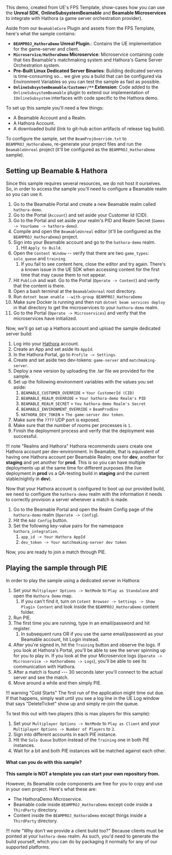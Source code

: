<style>
img[src*='#center'] { 
    display: block;
    margin: auto;
}
</style>

This demo, created from UE's FPS Template, show-cases how you can use the **Unreal SDK**, **OnlineSubsystemBeamable** and **Beamable Microservices** to integrate with Hathora (a game server orchestration provider).

Aside from our `BeamableCore` Plugin and assets from the FPS Template, here's what the sample contains:

- **`BEAMPROJ_HathoraDemo` Unreal Plugin.**: Contains the UE implementation for the game-server and client.
- **`Microservice/HathoraDemo` Microservice**: Microservice containing code that ties Beamable's matchmaking system and Hathora's Game Server Orchestration system.
- **Pre-Built Linux Dedicated Server Binaries**: Building dedicated servers is time-consuming so... we give you a build that can be configured via Environment Variables so you can test the sample as fast as possible.
- **`OnlineSubsystemBeamable/Customer/**` Extension**: Code added to the `OnlineSubsystemBeamable` plugin to extend our implementation of `IOnlineSubsystem` interfaces with code specific to the Hathora demo.

To set up this sample you'll need a few things:

- A Beamable Account and a Realm.
- A Hathora Account.
- A downloaded build (link to git-hub action artifacts of release tag build).

To configure the sample, set the `BeamProjOverride.txt` to `BEAMPROJ_HathoraDemo`, re-generate your project files and run the `BeamableUnreal` project (it'll be configured as the `BEAMPROJ_HathoraDemo` sample).
## Setting up Beamable & Hathora
Since this sample requires several resources, we do not host it ourselves. So, in order to access the sample you'll need to configure a Beamable realm so you can use it.

1. Go to the Beamable Portal and create a new Beamable realm called `hathora-demo`.
2. Go to the Portal (`Account`) and set aside your Customer Id (CID).
3. Go to the Portal and set aside your realm's PID and Realm Secret (`Games -> YourGame -> hathora-demo`).
4. Compile and open the `BeamableUnreal` editor (it'll be configured as the `BEAMPROJ_HathoraDemo`) project.
5. Sign into your Beamable account and go to the `hathora-demo` realm.
	1. Hit `Apply to Build`.
6. Open the `Content Window` -- verify that there are two `game_types`: `solo_queue` and `training`.
	1. If you fail to see content here, close the editor and try again. There's a known issue in the UE SDK when accessing content for the first time that may cause them to not appear.
7. Hit `Publish` and wait. Go to the Portal (`Operate -> Content`) and verify that the content is there.
8. Open a bash terminal at the `BeamableUnreal` root directory.
9. Run `dotnet beam enable --with-group BEAMPROJ_HathoraDemo`
10. Make sure Docker is running and then run `dotnet beam services deploy` in that directory to get the microservices to your `hathora-demo` realm.
11. Go to the Portal (`Operate -> Microservices`) and verify that the microservices have initialized.


Now, we'll go set up a Hathora account and upload the sample dedicated server build:

1. Log into your [Hathora](https://console.hathora.dev/) account.
2. Create an App and set aside its `AppId`.
3. In the Hathora Portal, go to `Profile -> Settings`.
4. Create and set aside two dev-tokens: `game-server` and `matchmaking-server`.
5. Deploy a new version by uploading the .tar file we provided for the sample.
6. Set up the following environment variables with the values you set aside:
	1. `BEAMABLE_CUSTOMER_OVERRIDE` = `Your CustomerId (CID)`
	2. `BEAMABLE_REALM_OVERRIDE` = `Your hathora-demo Realm's PID`
	3. `BEAMABLE_REALM_SECRET` = `You hathora-demo Realm's Secret`
	4. `BEAMABLE_ENVIRONMENT_OVERRIDE` = `BeamProdEnv`
	5. `HATHORA_DEV_TOKEN` = `The game-server dev token`.
7. Make sure the `7777` UDP port is exposed.
8. Make sure that the number of rooms per processes is `1`.
9. Finish the deployment process and verify that the deployment was successful.

!!! note "Realms and Hathora"
	Hathora recommends users create one Hathora account per dev-environment. In Beamable, that is equivalent of having one Hathora account per Beamable Realm; one for **dev**, another for **staging** and yet another for **prod**. This is so you can have multiple deployments up at the same time for different purposes (the live deployment in **prod** vs a QA-testing build in **staging** and the current stable/nightly in **dev**).

Now that your Hathora account is configured to boot up our provided build, we need to configure the `hathora-demo` realm with the information it needs to correctly provision a server whenever a match is made.

1. Go to the Beamable Portal and open the Realm Config page of the `hathora-demo` realm (`Operate -> Config`).
2. Hit the `Add Config` button.
3. Set the following key-value pairs for the namespace `hathora_integration`.
	1. `app_id -> Your Hathora AppId`
	2. `dev_token -> Your matchmaking-server dev token` 

Now, you are ready to join a match through PIE.
## Playing the sample through PIE
In order to play the sample using a dedicated server in Hathora:

1. Set your `Multiplayer Options -> NetMode` to `Play as Standalone` and open the `Hathora Demo` map.
	1. If you can't find it, turn on `Cotent Browser -> Settings -> Show Plugin Content` and look inside the `BEAMPROJ_HathoraDemo` content folder.
2. Run PIE.
3. The first time you are running, type in an email/password and hit register. 
	1. In subsequent runs OR if you use the same email/password as your Beamable account, hit Login instead.
4. After you're signed in, hit the `Training` button and observe the logs. If you look at Hathora's Portal, you'll be able to see the server spinning up for you to play in. If you look at the your Microservice logs (`Operate -> Microservice -> HathoraDemo -> Logs`), you'll be able to see its communication with Hathora.
5. After a match is found --- 30 seconds later you'll connect to the actual server and see the match. 
6. Move around a while and then simply PIE.

!!! warning "Cold Starts"
	The first run of the application might time out due. If that happens, simply wait until you see a log line in the UE Log window that says "DeleteTicket" show up and simply re-join the queue.

To test this out with two players (this is max players for this sample):

1. Set your `Multiplayer Options -> NetMode` to `Play as Client` and your `Multiplayer Options -> Number of Players` to `2`.
2. Sign into different accounts in each PIE instance.
3. Hit the `Solo Queue` button instead of the `Training` one in both PIE instances.
4. Wait for a bit and both PIE instances will be matched against each other.

#### What can you do with this sample?
**This sample is NOT a template you can start your own repository from.** 

However, its Beamable code components are free for you to copy and use in your own project. Here's what these are:

- The HathoraDemo Microservice.
- Beamable code inside `BEAMPROJ_HathoraDemo` except code inside a `ThirdParty` directory.
- Content inside the `BEAMPROJ_HathoraDemo` except things inside a `ThirdParty` directory.

!!! note "Why don't we provide a client build too?"
	Because clients must be pointed at your `hathora-demo` realm. As such, you'd need to generate the build yourself, which you can do by packaging it normally for any of our supported platforms.